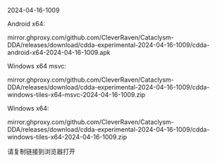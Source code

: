2024-04-16-1009

Android x64:

mirror.ghproxy.com/github.com/CleverRaven/Cataclysm-DDA/releases/download/cdda-experimental-2024-04-16-1009/cdda-android-x64-2024-04-16-1009.apk

Windows x64 msvc:

mirror.ghproxy.com/github.com/CleverRaven/Cataclysm-DDA/releases/download/cdda-experimental-2024-04-16-1009/cdda-windows-tiles-x64-msvc-2024-04-16-1009.zip

Windows x64:

mirror.ghproxy.com/github.com/CleverRaven/Cataclysm-DDA/releases/download/cdda-experimental-2024-04-16-1009/cdda-windows-tiles-x64-2024-04-16-1009.zip

请复制链接到浏览器打开

